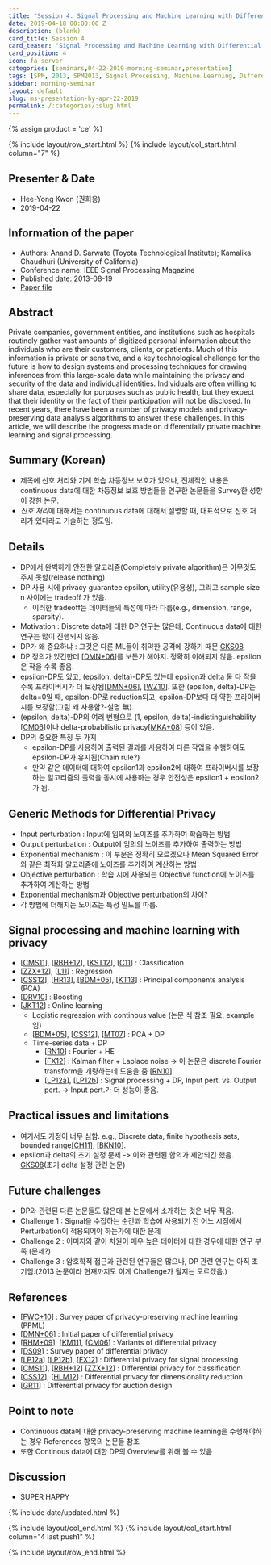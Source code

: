 ```yaml
---
title: "Session 4. Signal Processing and Machine Learning with Differential Privacy"
date: 2019-04-18 00:00:00 Z
description: (blank)
card_title: Session 4
card_teaser: "Signal Processing and Machine Learning with Differential Privacy"
card_position: 4
icon: fa-server
categories: [seminars,04-22-2019-morning-seminar,presentation]
tags: [SPM, 2013, SPM2013, Signal Processing, Machine Learning, Differential Privacy]
sidebar: morning-seminar
layout: default
slug: ms-presentation-hy-apr-22-2019
permalink: /:categories/:slug.html
---
```


{% assign product = 'ce' %}

{% include layout/row_start.html %}
{% include layout/col_start.html column="7" %}

## Presenter & Date
+ Hee-Yong Kwon (권희용)
+ 2019-04-22

## Information of the paper
+ Authors: Anand D. Sarwate (Toyota Technological Institute); Kamalika Chaudhuri (University of California)
+ Conference name: IEEE Signal Processing Magazine
+ Published date: 2013-08-19
+ [Paper file](https://ieeexplore.ieee.org/stamp/stamp.jsp?tp=&arnumber=6582713)

## Abstract
Private companies, government entities, and institutions such as hospitals routinely gather vast amounts of digitized personal information about the individuals who are their customers, clients, or patients. Much of this information is private or sensitive, and a key technological challenge for the future is how to design systems and processing techniques for drawing inferences from this large-scale data while maintaining the privacy and security of the data and individual identities. Individuals are often willing to share data, especially for purposes such as public health, but they expect that their identity or the fact of their participation will not be disclosed. In recent years, there have been a number of privacy models and privacy-preserving data analysis algorithms to answer these challenges. In this article, we will describe the progress made on differentially private machine learning and signal processing.

## Summary (Korean)
+ 제목에 신호 처리와 기계 학습 차등정보 보호가 있으나, 전체적인 내용은 continuous data에 대한 차등정보 보호 방법들을 연구한 논문들을 Survey한 성향이 강한 논문.
+ *신호 처리*에 대해서는 continuous data에 대해서 설명할 때, 대표적으로 신호 처리가 있다라고 기술하는 정도임.

## Details
+ DP에서 완벽하게 안전한 알고리즘(Completely private algorithm)은 아무것도 주지 못함(release nothing).
+ DP 사용 시에 privacy guarantee epsilon, utility(유용성), 그리고 sample size n 사이에는 tradeoff 가 있음.
  + 이러한 tradeoff는 데이터들의 특성에 따라 다름(e.g., dimension, range, sparsity).
+ Motivation : Discrete data에 대한 DP 연구는 많은데, Continuous data에 대한 연구는 많이 진행되지 않음.
+ DP가 왜 중요하냐 : 그것은 다른 ML들이 취약한 공격에 강하기 때문 [GKS08]
+ DP 정의가 있긴한데 [[DMN+06]]를 보든가 해야지. 정확히 이해되지 않음. epsilon은 작을 수록 좋음.
+ epsilon-DP도 있고, (epsilon, delta)-DP도 있는데 epsilon과 delta 둘 다 작을 수록 프라이버시가 더 보장됨[[DMN+06]], [[WZ10]]. 또한 (epsilon, delta)-DP는 delta=0일 때, epsilon-DP로 reduction되고, epsilon-DP보다 더 약한 프라이버시를 보장함(그럼 왜 사용함?-설명 無).
+ (epsilon, delta)-DP의 여러 변형으로 (1, epsilon, delta)-indistinguishability [[CM06]]이나 delta-probabilistic privacy[[MKA+08]] 등이 있음.
+ DP의 중요한 특징 두 가지
  + epsilon-DP를 사용하여 출력된 결과를 사용하여 다른 작업을 수행하여도 epsilon-DP가 유지됨(Chain rule?)
  + 만약 같은 데이터에 대하여 epsilon1과 epsilon2에 대하여 프라이버시를 보장하는 알고리즘의 출력을 동시에 사용하는 경우 안전성은 epsilon1 + epsilon2가 됨.

## Generic Methods for Differential Privacy
+ Input perturbation : Input에 임의의 노이즈를 추가하여 학습하는 방법
+ Output perturbation : Output에 임의의 노이즈를 추가하여 출력하는 방법
+ Exponential mechanism : 이 부분은 정확히 모르겠으나 Mean Squared Error와 같은 최적화 알고리즘에 노이즈를 추가하여 계산하는 방법
+ Objective perturbation : 학습 시에 사용되는 Objective function에 노이즈를 추가하여 계산하는 방법
+ Exponential mechanism과 Objective perturbation의 차이?
+ 각 방법에 더해지는 노이즈는 특정 밀도를 따름.


## Signal processing and machine learning with privacy
+ [[CMS11]], [[RBH+12]], [[KST12]], [[C11]] : Classification
+ [[ZZX+12]], [[L11]] : Regression
+ [[CSS12]], [[HR13]], [[BDM+05]], [[KT13]] : Principal components analysis (PCA)
+ [[DRV10]] : Boosting
+ [[JKT12]] : Online learning
  + Logistic regression with continous value (논문 식 참조 필요, example임)
  + [[BDM+05]], [[CSS12]], [[MT07]] : PCA + DP
  + Time-series data + DP
    + [[RN10]] : Fourier + HE
    + [[FX12]] : Kalman filter + Laplace noise -> 이 논문은 discrete Fourier transform을 개량하는데 도움을 줌 [[RN10]].
    + [[LP12a]], [[LP12b]] : Signal processing + DP, Input pert. vs. Output pert. -> Input pert.가 더 성능이 좋음.

## Practical issues and limitations
+ 여기서도 가정이 너무 심함. e.g., Discrete data, finite hypothesis sets, bounded range[[CH11]], [[BKN10]].
+ epsilon과 delta의 초기 설정 문제 -> 이와 관련된 합의가 제안되긴 했음. [GKS08](초기 delta 설정 관련 논문)

## Future challenges
+ DP와 관련된 다른 논문들도 많은데 본 논문에서 소개하는 것은 너무 적음.
+ Challenge 1 : Signal을 수집하는 순간과 학습에 사용되기 전 어느 시점에서 Perturbation이 적용되어야 하는가에 대한 문제
+ Challenge 2 : 이미지와 같이 차원이 매우 높은 데이터에 대한 경우에 대한 연구 부족 (문제?)
+ Challenge 3 : 암호학적 접근과 관련된 연구들은 많으나, DP 관련 연구는 아직 초기임.(2013 논문이라 현재까지도 이게 Challenge가 될지는 모르겠음.)

## References
+ [[FWC+10]] : Survey paper of privacy-preserving machine learning (PPML)
+ [[DMN+06]] : Initial paper of differential privacy
+ [[RHM+09]], [[KM11]], [[CM06]] : Variants of differential privacy
+ [[DS09]] : Survey paper of differential privacy
+ [[LP12a]] [[LP12b]], [[FX12]] : Differential privacy for signal processing
+ [[CMS11]], [[RBH+12]] [[ZZX+12]] : Differential privacy for classification
+ [[CSS12]], [[HLM12]] : Differential privacy for dimensionality reduction
+ [[GR11]] : Differential privacy for auction design


## Point to note
+ Continuous data에 대한 privacy-preserving machine learning을 수행해야하는 경우 References 항목의 논문들 참조
+ 또한 Continous data에 대한 DP의 Overview를 위해 볼 수 있음

## Discussion
+ SUPER HAPPY

[FWC+10]: <https://www.cs.sfu.ca/~wangk/pub/FWCY10csur.pdf> "B. C. M. Fung, K. Wang, R. Chen, P. S. Yu, “Privacy-preserving data publishing: A survey of recent developments”, ACM Comput. Surv., vol. 42, no. 4, pp. 14:1-14:53, June 2010."
[DMN+06]: <http://people.csail.mit.edu/asmith/PS/sensitivity-tcc-final.pdf> " C. Dwork, F. McSherry, K. Nissim, and A. Smith. (2006, Mar. 4–7). Theory of Cryptography (Lecture Notes in Computer Science Series, vol. 3876) [Online]. Available: http://dx.doi.org/10.1007/11681878_14"
[GKS08]: <http://www.cse.psu.edu/~ads22/privacy598/papers/gks08.pdf> "S. R. Ganta, S. P. Kasiviswanathan, and A. Smith. Composition attacks and auxiliary information in data privacy. presented at the 14th ACM SIGKDD Int. Conf. Knowledge Discovery and Data Mining (KDD ’08) [Online]. Available: http://dx.doi.org/10.1145/1401890.1401926"
[WZ10]: <https://amstat.tandfonline.com/doi/pdf/10.1198/jasa.2009.tm08651?needAccess=true> "L. Wasserman and S. Zhou. (2010). A statistical framework for differential privacy. J. Amer. Stat. Assoc. [Online]. 105(489), pp. 375–389. Available: http://dx.doi.org/10.1198/jasa.2009.tm08651"
[CM06]: <http://cseweb.ucsd.edu/~kamalika/pubs/cm06.pdf> "K. Chaudhuri and N. Mishra. (2006, Aug.). Advances in Cryptology—CRYPTO 2006 (Lecture Notes in Computer Science Series, vol. 4117) [Online]. Available: http://dx.doi.org/10.1007/11818175_12"
[MKA+08]: <http://www.cse.psu.edu/~duk17/papers/PrivacyOnTheMap.pdf> "A. Machanavajjhala, D. Kifer, J. M. Abowd, J. Gehrke, and L. Vilhuber. (2008, June). Privacy: Theory meets practice on the map. presented at IEEE 24th Int. Conf. Data Engineering (ICDE) [Online]. Available: http://dx.doi.org/10.1109/ICDE.2008.4497436"
[CMS11]: <http://www.jmlr.org/papers/volume12/chaudhuri11a/chaudhuri11a.pdf> " K. Chaudhuri, C. Monteleoni, and A. D. Sarwate. (2011, Mar.). Differentially private empirical risk minimization. J. Mach. Learn. Res. [Online]. 12, pp. 1069–1109. Available: http://jmlr.csail.mit.edu/papers/v12/chaudhuri11a.html"
[RBH+12]: <https://arxiv.org/pdf/0911.5708.pdf> "B. I. P. Rubinstein, P. L. Bartlett, L. Huang, and N. Taft. (2012). Learning in a large function space: Privacy-preserving mechanisms for SVM learning. J. Privacy Confident. [Online]. 4(1), pp. 65–100. Available: http://repository.cmu.edu/jpc/vol4/iss1/4/"
[RHM+09]: <https://homes.cs.washington.edu/~suciu/pods59-rastogi.pdf> "V. Rastogi, M. Hay, G. Miklau, and D. Suciu. Relationship privacy: Output perturbation for queries with joins. presented at 28th ACM SIGMOD-SIGACTSIGART Symp. Principles Database Systems (PODS ’09) [Online]. Available: http://dx.doi.org/10.1145/1559795.1559812"
[KM11]: <http://www.cse.psu.edu/~duk17/papers/nflprivacy.pdf> "D. Kifer and A. Machanavajjhala. No free lunch in data privacy. presented at 2011 ACM SIGMOD Int. Conf. Management Data [Online]. Available: http://dx.doi.org/10.1145/1989323.1989345"
[DS09]: <https://utd.edu/~mxk055100/courses/crypto-for-dbsec10s_files/DworkSmith.pdf> "C. Dwork and A. Smith. (2009). Differential privacy for statistics: What we know and what we want to learn. J. Privacy Confident. [Online]. 1(2), pp. 135–154 [Online]. Available: http://repository.cmu.edu/jpc/vol1/iss2/2"
[LP12a]: <https://www.georgejpappas.org/papers/06606817.pdf> "J. Le Ny and G. J. Pappas. (2012, Dec.). Differentially private filtering. presented at 51st Conf. Decision and Control (CDC) [Online]. Available: http://dx.doi.org/10.1109/CDC.2012.6426355"
[LP12b]: <https://ieeexplore.ieee.org/stamp/stamp.jsp?arnumber=6483414> "J. Le Ny and G. J. Pappas. (2012, Oct.). Differentially private Kalman filtering. presented at 50th Annu. Allerton Conf. Communications, Control and Computing [Online]. Available: http://dx.doi.org/10.1109/Allerton.2012. 6483414"
[FX12]: <http://www.mathcs.emory.edu/aims/pub/realtime12cikm.pdf> "L. Fan and L. Xiong. Real-time aggregate monitoring with differential privacy. presented at 21st ACM Int. Conf. Information and Knowledge Management (CIKM ’12) [Online]. Available: http://dx.doi.org/10.1145/2396761.2398595"
[ZZX+12]: <http://vldb.org/pvldb/vol5/p1364_junzhang_vldb2012.pdf> "J. Zhang, Z. Zhang, X. Xiao, Y. Yang, and M. Winslett. (2012, Jul.). Functional mechanism: Regression analysis under differential privacy. in Proc. VLDB Endowment [Online]. 5(11), pp. 1364–1375. Available: http://vldb.org/pvldb/vol5/p1364_junzhang_vldb2012.pdf"
[CSS12]: <https://arxiv.org/pdf/1207.2812.pdf> "K. Chaudhuri, A. Sarwate, and K. Sinha, “Near-optimal algorithms for differentially-private principal components,”J. Mach. Learn. Res., to be published."
[HLM12]: <https://papers.nips.cc/paper/4548-a-simple-and-practical-algorithm-for-differentially-private-data-release.pdf> "M. Hardt, K. Ligett, and F. McSherry. (2012). Advances in Neural Information Processing Systems 25 [Online]. Available: http://books.nips.cc/papers/files/nips25/NIPS2012_1143.pdf"
[GR11]: <http://www.arpitaghosh.com/papers/ec053-ghosh.pdf> "A. Ghosh and A. Roth. Selling privacy at auction. presented at 12th ACM Conf. Electronic Commerce (EC ’11) [Online]. Available: http://dx.doi.org/10.1145/1993574.1993605"
[CH11]: <http://www.jmlr.org/proceedings/papers/v19/chaudhuri11a/chaudhuri11a.pdf> "K. Chaudhuri and D. Hsu. (2011, June). Proceedings of the 24th Annual Conference on Learning Theory (COLT ‘11) (JMLR Workshop and Conference Proceedings Series, vol. 19) [Online]. Available: http://www.jmlr.org/proceedings/papers/v19/chaudhuri11a/chaudhuri11a.pdf"
[DRV10]: <https://privacytools.seas.harvard.edu/files/privacytools/files/05670947.pdf> "C. Dwork, G. Rothblum, and S. Vadhan. (2010, Oct.). Boosting and differential privacy. presented at 51st Annu. IEEE Symp. Foundations Computer Science (FOCS ’10) [Online]. Available: http://dx.doi.org/10.1109/FOCS.2010.12"
[MT07]: <http://kunaltalwar.org/papers/expmech.pdf> "F. McSherry and K. Talwar. Mechanism design via differential privacy. presented at 48th Annu. IEEE Symp. Foundations Computer Science (FOCS ’07) [Online]. Available: http://dx.doi.org/10.1109/FOCS.2007.41"
[HR13]: <https://arxiv.org/pdf/1211.0975.pdf> "M. Hardt and A. Roth, “Beyond worst-case analysis in private singular vector computation,” in Proc. 45th Annu. ACM Symp. Theory Computing (STOC ’13), June 2013, New York."
[BDM+05]: <http://citeseerx.ist.psu.edu/viewdoc/download?doi=10.1.1.126.209&rep=rep1&type=pdf> "A. Blum, C. Dwork, F. McSherry, and K. Nissim. Practical privacy: The SuLQ framework. presented at 24th ACM SIGMOD-SIGACT-SIGART Symp. Principles Database Systems (PODS ’05) [Online]. Available: http://dx.doi.org/10.1145/1065167.1065184"
[L11]: <http://www.stat.cmu.edu/~jinglei/mle_nips_unblinded_main.pdf> "J. Lei, “Differentially private M-estimators. (2011). Advances in Neural Information Processing Systems 24 [Online]. Available: http://books.nips.cc/papers/files/nips24/NIPS2011_0256.pdf"
[KST12]: <http://proceedings.mlr.press/v23/kifer12/kifer12.pdf> "D. Kifer, A. Smith, and A. Thakurta. (2012, June). Proceedings of the 25th Annual Conference on Learning Theory (COLT ’12) (JMLR Workshop and Conference Proceedings Series, vol. 23) [Online]. Available: http://jmlr.csail.mit.edu/proceedings/papers/v23/kifer12/kifer12.pdf"
[C11]: <http://citeseerx.ist.psu.edu/viewdoc/download?doi=10.1.1.229.2638&rep=rep1&type=pdf> "G. Cormode. Personal privacy vs population privacy: Learning to attack anonymization. presented at 17th ACM SIGKDD Int. Conf. Knowledge Discovery and Data Mining (KDD ’11) [Online]. Available: http://dx.doi.org/10.1145/2020408.2020598"
[KT13]: <https://theory.epfl.ch/kapralov/papers/dp.pdf> "M. Kapralov and K. Talwar, “On differentially private low rank approximation,” in Proc. 24th Annu. ACM–SIAM Symp. Discrete Algorithms (SODA ‘13), New Orleans, LA, pp. 1395–1414."
[JKT12]: <http://www.jmlr.org/proceedings/papers/v23/jain12/jain12.pdf> "P. Jain, P. Kothari, and A. Thakurta. (2012, June). Proceedings of the 25th Annual Conference on Learning Theory (COLT ’12) (JMLR Workshop and Conference Proceedings Series, vol. 23) [Online]. Available: http://www.jmlr.org/proceedings/papers/v23/jain12/jain12.pdf"
[RN10]: <https://www.microsoft.com/en-us/research/wp-content/uploads/2009/11/paper.pdf> "V. Rastogi and S. Nath. Differentially private aggregation of distributed time-series with transformation and encryption. presented at 2010 ACM SIGMOD Int. Conf. Management Data [Online]. Available: http://dx.doi.org/10.1145/1807167.1807247"
[BKN10]: <https://www.cs.bgu.ac.il/~beimel/Papers/BKN.pdf> "A. Beimel, S. P. Kasiviswanathan, and K. Nissim. (2010, Feb. 9–11). Theory of Cryptography (Lecture Notes in Computer Science Series, vol. 5978) [Online]. Available: http://dx.doi.org/10.1007/978-3-642-11799-2_26"


{% include date/updated.html %}

{% include layout/col_end.html %}
{% include layout/col_start.html column="4 last push1" %}

{% include layout/row_end.html %}
